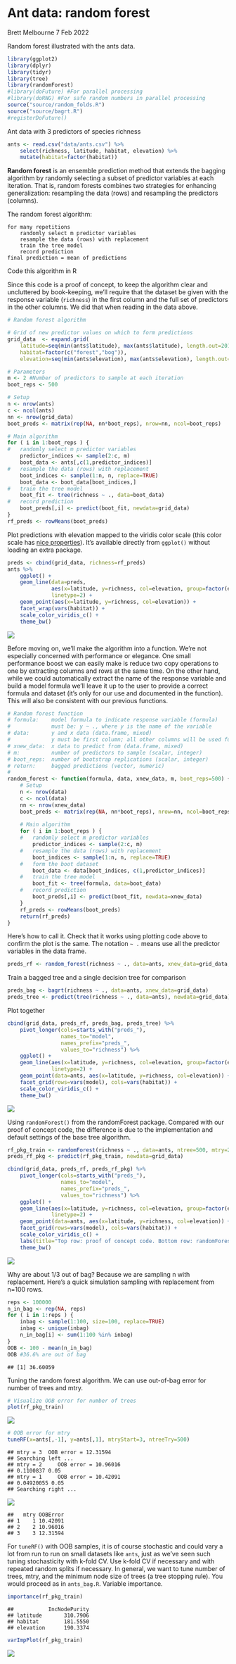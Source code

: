 Ant data: random forest
================
Brett Melbourne
7 Feb 2022

Random forest illustrated with the ants data.

``` r
library(ggplot2)
library(dplyr)
library(tidyr)
library(tree)
library(randomForest)
#library(doFuture) #For parallel processing
#library(doRNG) #For safe random numbers in parallel processing
source("source/random_folds.R")
source("source/bagrt.R")
#registerDoFuture()
```

Ant data with 3 predictors of species richness

``` r
ants <- read.csv("data/ants.csv") %>% 
    select(richness, latitude, habitat, elevation) %>% 
    mutate(habitat=factor(habitat))
```

**Random forest** is an ensemble prediction method that extends the
bagging algorithm by randomly selecting a subset of predictor variables
at each iteration. That is, random forests combines two strategies for
enhancing generalization: resampling the data (rows) and resampling the
predictors (columns).

The random forest algorithm:

    for many repetitions
        randomly select m predictor variables
        resample the data (rows) with replacement
        train the tree model
        record prediction
    final prediction = mean of predictions

Code this algorithm in R

Since this code is a proof of concept, to keep the algorithm clear and
uncluttered by book-keeping, we’ll require that the dataset be given
with the response variable (`richness`) in the first column and the full
set of predictors in the other columns. We did that when reading in the
data above.

``` r
# Random forest algorithm

# Grid of new predictor values on which to form predictions
grid_data  <- expand.grid(
    latitude=seq(min(ants$latitude), max(ants$latitude), length.out=201),
    habitat=factor(c("forest","bog")),
    elevation=seq(min(ants$elevation), max(ants$elevation), length.out=51))

# Parameters
m <- 2 #Number of predictors to sample at each iteration
boot_reps <- 500

# Setup
n <- nrow(ants)
c <- ncol(ants)
nn <- nrow(grid_data)
boot_preds <- matrix(rep(NA, nn*boot_reps), nrow=nn, ncol=boot_reps)

# Main algorithm
for ( i in 1:boot_reps ) {
#   randomly select m predictor variables
    predictor_indices <- sample(2:c, m)
    boot_data <- ants[,c(1,predictor_indices)]
#   resample the data (rows) with replacement
    boot_indices <- sample(1:n, n, replace=TRUE)
    boot_data <- boot_data[boot_indices,]
#   train the tree model
    boot_fit <- tree(richness ~ ., data=boot_data)
#   record prediction
    boot_preds[,i] <- predict(boot_fit, newdata=grid_data)
}
rf_preds <- rowMeans(boot_preds)
```

Plot predictions with elevation mapped to the viridis color scale (this
color scale has [nice
properties](https://cran.r-project.org/web/packages/viridis/vignettes/intro-to-viridis.html)).
It’s available directly from `ggplot()` without loading an extra
package.

``` r
preds <- cbind(grid_data, richness=rf_preds)
ants %>% 
    ggplot() +
    geom_line(data=preds, 
              aes(x=latitude, y=richness, col=elevation, group=factor(elevation)),
              linetype=2) +
    geom_point(aes(x=latitude, y=richness, col=elevation)) +
    facet_wrap(vars(habitat)) +
    scale_color_viridis_c() +
    theme_bw()
```

![](05_2_ants_random_forest_files/figure-gfm/unnamed-chunk-4-1.png)<!-- -->

Before moving on, we’ll make the algorithm into a function. We’re not
especially concerned with performance or elegance. One small performance
boost we can easily make is reduce two copy operations to one by
extracting columns and rows at the same time. On the other hand, while
we could automatically extract the name of the response variable and
build a model formula we’ll leave it up to the user to provide a correct
formula and dataset (it’s only for our use and documented in the
function). This will also be consistent with our previous functions.

``` r
# Random forest function
# formula:    model formula to indicate response variable (formula)
#             must be: y ~ ., where y is the name of the variable
# data:       y and x data (data.frame, mixed)
#             y must be first column; all other columns will be used for x
# xnew_data:  x data to predict from (data.frame, mixed)
# m:          number of predictors to sample (scalar, integer)
# boot_reps:  number of bootstrap replications (scalar, integer)
# return:     bagged predictions (vector, numeric)
# 
random_forest <- function(formula, data, xnew_data, m, boot_reps=500) {
    # Setup
    n <- nrow(data)
    c <- ncol(data)
    nn <- nrow(xnew_data)
    boot_preds <- matrix(rep(NA, nn*boot_reps), nrow=nn, ncol=boot_reps)
    
    # Main algorithm
    for ( i in 1:boot_reps ) {
    #   randomly select m predictor variables
        predictor_indices <- sample(2:c, m)
    #   resample the data (rows) with replacement
        boot_indices <- sample(1:n, n, replace=TRUE)
    #   form the boot dataset
        boot_data <- data[boot_indices, c(1,predictor_indices)]
    #   train the tree model
        boot_fit <- tree(formula, data=boot_data)
    #   record prediction
        boot_preds[,i] <- predict(boot_fit, newdata=xnew_data)
    }
    rf_preds <- rowMeans(boot_preds)
    return(rf_preds)
}
```

Here’s how to call it. Check that it works using plotting code above to
confirm the plot is the same. The notation `~ .` means use all the
predictor variables in the data frame.

``` r
preds_rf <- random_forest(richness ~ ., data=ants, xnew_data=grid_data, m=2)
```

Train a bagged tree and a single decision tree for comparison

``` r
preds_bag <- bagrt(richness ~ ., data=ants, xnew_data=grid_data)
preds_tree <- predict(tree(richness ~ ., data=ants), newdata=grid_data)
```

Plot together

``` r
cbind(grid_data, preds_rf, preds_bag, preds_tree) %>% 
    pivot_longer(cols=starts_with("preds_"), 
                 names_to="model",
                 names_prefix="preds_",
                 values_to="richness") %>%
    ggplot() +
    geom_line(aes(x=latitude, y=richness, col=elevation, group=factor(elevation)),
              linetype=2) +
    geom_point(data=ants, aes(x=latitude, y=richness, col=elevation)) +
    facet_grid(rows=vars(model), cols=vars(habitat)) +
    scale_color_viridis_c() +
    theme_bw()
```

![](05_2_ants_random_forest_files/figure-gfm/unnamed-chunk-8-1.png)<!-- -->

Using `randomForest()` from the randomForest package. Compared with our
proof of concept code, the difference is due to the implementation and
default settings of the base tree algorithm.

``` r
rf_pkg_train <- randomForest(richness ~ ., data=ants, ntree=500, mtry=2)
preds_rf_pkg <- predict(rf_pkg_train, newdata=grid_data)

cbind(grid_data, preds_rf, preds_rf_pkg) %>% 
    pivot_longer(cols=starts_with("preds_"), 
                 names_to="model",
                 names_prefix="preds_",
                 values_to="richness") %>%
    ggplot() +
    geom_line(aes(x=latitude, y=richness, col=elevation, group=factor(elevation)),
              linetype=2) +
    geom_point(data=ants, aes(x=latitude, y=richness, col=elevation)) +
    facet_grid(rows=vars(model), cols=vars(habitat)) +
    scale_color_viridis_c() +
    labs(title="Top row: proof of concept code. Bottom row: randomForest package") +
    theme_bw()
```

![](05_2_ants_random_forest_files/figure-gfm/unnamed-chunk-9-1.png)<!-- -->

Why are about 1/3 out of bag? Because we are sampling n with
replacement. Here’s a quick simulation sampling with replacement from
n=100 rows.

``` r
reps <- 100000
n_in_bag <- rep(NA, reps)
for ( i in 1:reps ) {
    inbag <- sample(1:100, size=100, replace=TRUE)
    inbag <- unique(inbag)
    n_in_bag[i] <- sum(1:100 %in% inbag)
}
OOB <- 100 - mean(n_in_bag)
OOB #36.6% are out of bag
```

    ## [1] 36.60059

Tuning the random forest algorithm. We can use out-of-bag error for
number of trees and mtry.

``` r
# Visualize OOB error for number of trees
plot(rf_pkg_train)
```

![](05_2_ants_random_forest_files/figure-gfm/unnamed-chunk-11-1.png)<!-- -->

``` r
# OOB error for mtry
tuneRF(x=ants[,-1], y=ants[,1], mtryStart=3, ntreeTry=500)
```

    ## mtry = 3  OOB error = 12.31594 
    ## Searching left ...
    ## mtry = 2     OOB error = 10.96016 
    ## 0.1100837 0.05 
    ## mtry = 1     OOB error = 10.42091 
    ## 0.04920055 0.05 
    ## Searching right ...

![](05_2_ants_random_forest_files/figure-gfm/unnamed-chunk-11-2.png)<!-- -->

    ##   mtry OOBError
    ## 1    1 10.42091
    ## 2    2 10.96016
    ## 3    3 12.31594

For `tuneRF()` with OOB samples, it is of course stochastic and could
vary a lot from run to run on small datasets like `ants`, just as we’ve
seen such tuning stochasticity with k-fold CV. Use k-fold CV if
necessary and with repeated random splits if necessary. In general, we
want to tune number of trees, mtry, and the minimum node size of trees
(a tree stopping rule). You would proceed as in `ants_bag.R`. Variable
importance.

``` r
importance(rf_pkg_train)
```

    ##           IncNodePurity
    ## latitude       310.7906
    ## habitat        181.5550
    ## elevation      190.3374

``` r
varImpPlot(rf_pkg_train)
```

![](05_2_ants_random_forest_files/figure-gfm/unnamed-chunk-12-1.png)<!-- -->
